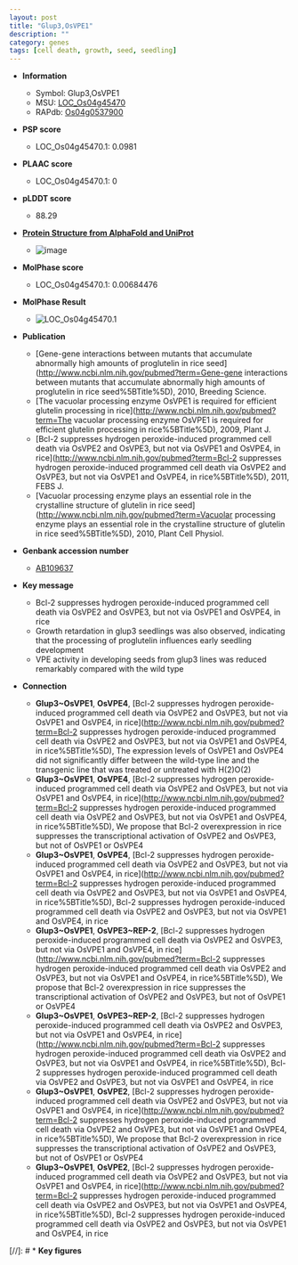 ```yaml
---
layout: post
title: "Glup3,OsVPE1"
description: ""
category: genes
tags: [cell death, growth, seed, seedling]
---
```


* **Information**  
    + Symbol: Glup3,OsVPE1  
    + MSU: [LOC_Os04g45470](http://rice.plantbiology.msu.edu/cgi-bin/ORF_infopage.cgi?orf=LOC_Os04g45470)  
    + RAPdb: [Os04g0537900](http://rapdb.dna.affrc.go.jp/viewer/gbrowse_details/irgsp1?name=Os04g0537900)  

* **PSP score**  
    + LOC_Os04g45470.1: 0.0981 

* **PLAAC score**  
    + LOC_Os04g45470.1: 0 

* **pLDDT score**
    + 88.29

* **[Protein Structure from AlphaFold and UniProt](https://www.uniprot.org/uniprotkb/Q84LM2/entry#structure)**
    + ![image](https://ricepsp.github.io/images/Q8/AF-Q84LM2-F1.png)

* **MolPhase score**
    + LOC_Os04g45470.1: 0.00684476

* **MolPhase Result**
    + ![LOC_Os04g45470.1](https://304243504.github.io/Pictures/LOC_Os04g/LOC_Os04g45470.1.png)

* **Publication**  
    + [Gene-gene interactions between mutants that accumulate abnormally high amounts of proglutelin in rice seed](http://www.ncbi.nlm.nih.gov/pubmed?term=Gene-gene interactions between mutants that accumulate abnormally high amounts of proglutelin in rice seed%5BTitle%5D), 2010, Breeding Science.
    + [The vacuolar processing enzyme OsVPE1 is required for efficient glutelin processing in rice](http://www.ncbi.nlm.nih.gov/pubmed?term=The vacuolar processing enzyme OsVPE1 is required for efficient glutelin processing in rice%5BTitle%5D), 2009, Plant J.
    + [Bcl-2 suppresses hydrogen peroxide-induced programmed cell death via OsVPE2 and OsVPE3, but not via OsVPE1 and OsVPE4, in rice](http://www.ncbi.nlm.nih.gov/pubmed?term=Bcl-2 suppresses hydrogen peroxide-induced programmed cell death via OsVPE2 and OsVPE3, but not via OsVPE1 and OsVPE4, in rice%5BTitle%5D), 2011, FEBS J.
    + [Vacuolar processing enzyme plays an essential role in the crystalline structure of glutelin in rice seed](http://www.ncbi.nlm.nih.gov/pubmed?term=Vacuolar processing enzyme plays an essential role in the crystalline structure of glutelin in rice seed%5BTitle%5D), 2010, Plant Cell Physiol.

* **Genbank accession number**  
    + [AB109637](http://www.ncbi.nlm.nih.gov/nuccore/AB109637)

* **Key message**  
    + Bcl-2 suppresses hydrogen peroxide-induced programmed cell death via OsVPE2 and OsVPE3, but not via OsVPE1 and OsVPE4, in rice
    + Growth retardation in glup3 seedlings was also observed, indicating that the processing of proglutelin influences early seedling development
    + VPE activity in developing seeds from glup3 lines was reduced remarkably compared with the wild type

* **Connection**  
    + __Glup3~OsVPE1__, __OsVPE4__, [Bcl-2 suppresses hydrogen peroxide-induced programmed cell death via OsVPE2 and OsVPE3, but not via OsVPE1 and OsVPE4, in rice](http://www.ncbi.nlm.nih.gov/pubmed?term=Bcl-2 suppresses hydrogen peroxide-induced programmed cell death via OsVPE2 and OsVPE3, but not via OsVPE1 and OsVPE4, in rice%5BTitle%5D), The expression levels of OsVPE1 and OsVPE4 did not significantly differ between the wild-type line and the transgenic line that was treated or untreated with H(2)O(2)
    + __Glup3~OsVPE1__, __OsVPE4__, [Bcl-2 suppresses hydrogen peroxide-induced programmed cell death via OsVPE2 and OsVPE3, but not via OsVPE1 and OsVPE4, in rice](http://www.ncbi.nlm.nih.gov/pubmed?term=Bcl-2 suppresses hydrogen peroxide-induced programmed cell death via OsVPE2 and OsVPE3, but not via OsVPE1 and OsVPE4, in rice%5BTitle%5D), We propose that Bcl-2 overexpression in rice suppresses the transcriptional activation of OsVPE2 and OsVPE3, but not of OsVPE1 or OsVPE4
    + __Glup3~OsVPE1__, __OsVPE4__, [Bcl-2 suppresses hydrogen peroxide-induced programmed cell death via OsVPE2 and OsVPE3, but not via OsVPE1 and OsVPE4, in rice](http://www.ncbi.nlm.nih.gov/pubmed?term=Bcl-2 suppresses hydrogen peroxide-induced programmed cell death via OsVPE2 and OsVPE3, but not via OsVPE1 and OsVPE4, in rice%5BTitle%5D), Bcl-2 suppresses hydrogen peroxide-induced programmed cell death via OsVPE2 and OsVPE3, but not via OsVPE1 and OsVPE4, in rice
    + __Glup3~OsVPE1__, __OsVPE3~REP-2__, [Bcl-2 suppresses hydrogen peroxide-induced programmed cell death via OsVPE2 and OsVPE3, but not via OsVPE1 and OsVPE4, in rice](http://www.ncbi.nlm.nih.gov/pubmed?term=Bcl-2 suppresses hydrogen peroxide-induced programmed cell death via OsVPE2 and OsVPE3, but not via OsVPE1 and OsVPE4, in rice%5BTitle%5D), We propose that Bcl-2 overexpression in rice suppresses the transcriptional activation of OsVPE2 and OsVPE3, but not of OsVPE1 or OsVPE4
    + __Glup3~OsVPE1__, __OsVPE3~REP-2__, [Bcl-2 suppresses hydrogen peroxide-induced programmed cell death via OsVPE2 and OsVPE3, but not via OsVPE1 and OsVPE4, in rice](http://www.ncbi.nlm.nih.gov/pubmed?term=Bcl-2 suppresses hydrogen peroxide-induced programmed cell death via OsVPE2 and OsVPE3, but not via OsVPE1 and OsVPE4, in rice%5BTitle%5D), Bcl-2 suppresses hydrogen peroxide-induced programmed cell death via OsVPE2 and OsVPE3, but not via OsVPE1 and OsVPE4, in rice
    + __Glup3~OsVPE1__, __OsVPE2__, [Bcl-2 suppresses hydrogen peroxide-induced programmed cell death via OsVPE2 and OsVPE3, but not via OsVPE1 and OsVPE4, in rice](http://www.ncbi.nlm.nih.gov/pubmed?term=Bcl-2 suppresses hydrogen peroxide-induced programmed cell death via OsVPE2 and OsVPE3, but not via OsVPE1 and OsVPE4, in rice%5BTitle%5D), We propose that Bcl-2 overexpression in rice suppresses the transcriptional activation of OsVPE2 and OsVPE3, but not of OsVPE1 or OsVPE4
    + __Glup3~OsVPE1__, __OsVPE2__, [Bcl-2 suppresses hydrogen peroxide-induced programmed cell death via OsVPE2 and OsVPE3, but not via OsVPE1 and OsVPE4, in rice](http://www.ncbi.nlm.nih.gov/pubmed?term=Bcl-2 suppresses hydrogen peroxide-induced programmed cell death via OsVPE2 and OsVPE3, but not via OsVPE1 and OsVPE4, in rice%5BTitle%5D), Bcl-2 suppresses hydrogen peroxide-induced programmed cell death via OsVPE2 and OsVPE3, but not via OsVPE1 and OsVPE4, in rice

[//]: # * **Key figures**  



